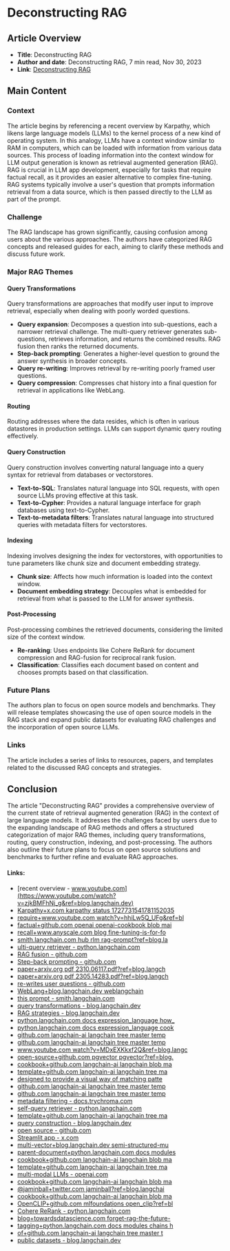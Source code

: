 # Deconstructing RAG
## Article Overview
- **Title**: Deconstructing RAG
- **Author and date**: Deconstructing RAG, 7 min read, Nov 30, 2023
- **Link**: [Deconstructing RAG](https://blog.langchain.dev/deconstructing-rag)
## Main Content
### Context
The article begins by referencing a recent overview by Karpathy, which likens large language models (LLMs) to the kernel process of a new kind of operating system. In this analogy, LLMs have a context window similar to RAM in computers, which can be loaded with information from various data sources. This process of loading information into the context window for LLM output generation is known as retrieval augmented generation (RAG). RAG is crucial in LLM app development, especially for tasks that require factual recall, as it provides an easier alternative to complex fine-tuning.
RAG systems typically involve a user's question that prompts information retrieval from a data source, which is then passed directly to the LLM as part of the prompt.
### Challenge
The RAG landscape has grown significantly, causing confusion among users about the various approaches. The authors have categorized RAG concepts and released guides for each, aiming to clarify these methods and discuss future work.
### Major RAG Themes
#### Query Transformations
Query transformations are approaches that modify user input to improve retrieval, especially when dealing with poorly worded questions.
- **Query expansion**: Decomposes a question into sub-questions, each a narrower retrieval challenge. The multi-query retriever generates sub-questions, retrieves information, and returns the combined results. RAG fusion then ranks the returned documents.
- **Step-back prompting**: Generates a higher-level question to ground the answer synthesis in broader concepts.
- **Query re-writing**: Improves retrieval by re-writing poorly framed user questions.
- **Query compression**: Compresses chat history into a final question for retrieval in applications like WebLang.
#### Routing
Routing addresses where the data resides, which is often in various datastores in production settings. LLMs can support dynamic query routing effectively.
#### Query Construction
Query construction involves converting natural language into a query syntax for retrieval from databases or vectorstores.
- **Text-to-SQL**: Translates natural language into SQL requests, with open source LLMs proving effective at this task.
- **Text-to-Cypher**: Provides a natural language interface for graph databases using text-to-Cypher.
- **Text-to-metadata filters**: Translates natural language into structured queries with metadata filters for vectorstores.
#### Indexing
Indexing involves designing the index for vectorstores, with opportunities to tune parameters like chunk size and document embedding strategy.
- **Chunk size**: Affects how much information is loaded into the context window.
- **Document embedding strategy**: Decouples what is embedded for retrieval from what is passed to the LLM for answer synthesis.
#### Post-Processing
Post-processing combines the retrieved documents, considering the limited size of the context window.
- **Re-ranking**: Uses endpoints like Cohere ReRank for document compression and RAG-fusion for reciprocal rank fusion.
- **Classification**: Classifies each document based on content and chooses prompts based on that classification.
### Future Plans
The authors plan to focus on open source models and benchmarks. They will release templates showcasing the use of open source models in the RAG stack and expand public datasets for evaluating RAG challenges and the incorporation of open source LLMs.
### Links
The article includes a series of links to resources, papers, and templates related to the discussed RAG concepts and strategies.
## Conclusion
The article "Deconstructing RAG" provides a comprehensive overview of the current state of retrieval augmented generation (RAG) in the context of large language models. It addresses the challenges faced by users due to the expanding landscape of RAG methods and offers a structured categorization of major RAG themes, including query transformations, routing, query construction, indexing, and post-processing. The authors also outline their future plans to focus on open source solutions and benchmarks to further refine and evaluate RAG approaches.
#### Links:
  - [recent overview - www.youtube.com](https://www.youtube.com/watch?v=zjkBMFhNj_g&ref=blog.langchain.dev)
  - [Karpathy+x.com karpathy status 1727731541781152035](https://x.com/karpathy/status/1727731541781152035?s=20&ref=blog.langchain.dev)
  - [require+www.youtube.com watch?v=hhiLw5Q_UFg&ref=bl](https://www.youtube.com/watch?v=hhiLw5Q_UFg&ref=blog.langchain.dev)
  - [factual+github.com openai openai-cookbook blob mai](https://github.com/openai/openai-cookbook/blob/main/examples/Question_answering_using_embeddings.ipynb?ref=blog.langchain.dev)
  - [recall+www.anyscale.com blog fine-tuning-is-for-fo](https://www.anyscale.com/blog/fine-tuning-is-for-form-not-facts?ref=blog.langchain.dev)
  - [smith.langchain.com hub rlm rag-prompt?ref=blog.la](https://smith.langchain.com/hub/rlm/rag-prompt?ref=blog.langchain.dev)
  - [ulti-query retriever - python.langchain.com](https://python.langchain.com/docs/modules/data_connection/retrievers/MultiQueryRetriever?ref=blog.langchain.dev)
  - [RAG fusion - github.com](https://github.com/langchain-ai/langchain/blob/master/cookbook/rag_fusion.ipynb?ref=blog.langchain.dev)
  - [Step-back prompting - github.com](https://github.com/langchain-ai/langchain/blob/master/cookbook/stepback-qa.ipynb?ref=blog.langchain.dev)
  - [paper+arxiv.org pdf 2310.06117.pdf?ref=blog.langch](https://arxiv.org/pdf/2310.06117.pdf?ref=blog.langchain.dev)
  - [paper+arxiv.org pdf 2305.14283.pdf?ref=blog.langch](https://arxiv.org/pdf/2305.14283.pdf?ref=blog.langchain.dev)
  - [re-writes user questions - github.com](https://github.com/langchain-ai/langchain/blob/master/cookbook/rewrite.ipynb?ref=blog.langchain.dev)
  - [WebLang+blog.langchain.dev weblangchain](https://blog.langchain.dev/weblangchain/)
  - [this prompt - smith.langchain.com](https://smith.langchain.com/hub/langchain-ai/weblangchain-search-query?ref=blog.langchain.dev&organizationId=1fa8b1f4-fcb9-4072-9aa9-983e35ad61b8)
  - [query transformations - blog.langchain.dev](https://blog.langchain.dev/query-transformations/)
  - [RAG strategies - blog.langchain.dev](https://blog.langchain.dev/applying-openai-rag/)
  - [python.langchain.com docs expression_language how_](https://python.langchain.com/docs/expression_language/how_to/routing?ref=blog.langchain.dev)
  - [python.langchain.com docs expression_language cook](https://python.langchain.com/docs/expression_language/cookbook/sql_db?ref=blog.langchain.dev)
  - [github.com langchain-ai langchain tree master temp](https://github.com/langchain-ai/langchain/tree/master/templates/sql-ollama?ref=blog.langchain.dev)
  - [github.com langchain-ai langchain tree master temp](https://github.com/langchain-ai/langchain/tree/master/templates/sql-llama2?ref=blog.langchain.dev)
  - [www.youtube.com watch?v=MDxEXKkxf2Q&ref=blog.langc](https://www.youtube.com/watch?v=MDxEXKkxf2Q&ref=blog.langchain.dev)
  - [open-source+github.com pgvector pgvector?ref=blog.](https://github.com/pgvector/pgvector?ref=blog.langchain.dev)
  - [cookbook+github.com langchain-ai langchain blob ma](https://github.com/langchain-ai/langchain/blob/master/cookbook/retrieval_in_sql.ipynb?ref=blog.langchain.dev)
  - [template+github.com langchain-ai langchain tree ma](https://github.com/langchain-ai/langchain/tree/master/templates/sql-pgvector?ref=blog.langchain.dev)
  - [designed to provide a visual way of matching patte](https://blog.langchain.dev/using-a-knowledge-graph-to-implement-a-devops-rag-application/)
  - [github.com langchain-ai langchain tree master temp](https://github.com/langchain-ai/langchain/tree/master/templates/neo4j-cypher?ref=blog.langchain.dev)
  - [github.com langchain-ai langchain tree master temp](https://github.com/langchain-ai/langchain/tree/master/templates/neo4j-advanced-rag?ref=blog.langchain.dev)
  - [metadata filtering - docs.trychroma.com](https://docs.trychroma.com/usage-guide?ref=blog.langchain.dev#filtering-by-metadata)
  - [self-query retriever - python.langchain.com](https://python.langchain.com/docs/modules/data_connection/retrievers/self_query/?ref=blog.langchain.dev#constructing-from-scratch-with-lcel)
  - [template+github.com langchain-ai langchain tree ma](https://github.com/langchain-ai/langchain/tree/master/templates/rag-self-query?ref=blog.langchain.dev)
  - [query construction - blog.langchain.dev](https://blog.langchain.dev/query-construction/)
  - [open source - github.com](https://github.com/langchain-ai/text-split-explorer?ref=blog.langchain.dev)
  - [Streamlit app - x.com](https://x.com/hwchase17/status/1689015952623771648?s=20&ref=blog.langchain.dev)
  - [multi-vector+blog.langchain.dev semi-structured-mu](https://blog.langchain.dev/semi-structured-multi-modal-rag/)
  - [parent-document+python.langchain.com docs modules ](https://python.langchain.com/docs/modules/data_connection/retrievers/parent_document_retriever?ref=blog.langchain.dev)
  - [cookbook+github.com langchain-ai langchain blob ma](https://github.com/langchain-ai/langchain/blob/master/cookbook/Semi_Structured_RAG.ipynb?ref=blog.langchain.dev)
  - [template+github.com langchain-ai langchain tree ma](https://github.com/langchain-ai/langchain/tree/master/templates/rag-semi-structured?ref=blog.langchain.dev)
  - [multi-modal LLMs - openai.com](https://openai.com/research/gpt-4v-system-card?ref=blog.langchain.dev)
  - [cookbook+github.com langchain-ai langchain blob ma](https://github.com/langchain-ai/langchain/blob/master/cookbook/Multi_modal_RAG.ipynb?ref=blog.langchain.dev)
  - [@jaminball+twitter.com jaminball?ref=blog.langchai](https://twitter.com/jaminball?ref=blog.langchain.dev)
  - [cookbook+github.com langchain-ai langchain blob ma](https://github.com/langchain-ai/langchain/blob/master/cookbook/multi_modal_RAG_chroma.ipynb?ref=blog.langchain.dev)
  - [OpenCLIP+github.com mlfoundations open_clip?ref=bl](https://github.com/mlfoundations/open_clip?ref=blog.langchain.dev)
  - [Cohere ReRank - python.langchain.com](https://python.langchain.com/docs/integrations/retrievers/cohere-reranker?ref=blog.langchain.dev)
  - [blog+towardsdatascience.com forget-rag-the-future-](https://towardsdatascience.com/forget-rag-the-future-is-rag-fusion-1147298d8ad1?ref=blog.langchain.dev)
  - [tagging+python.langchain.com docs modules chains h](https://python.langchain.com/docs/modules/chains/how_to/openai_functions?ref=blog.langchain.dev)
  - [of+github.com langchain-ai langchain tree master t](https://github.com/langchain-ai/langchain/tree/master/templates/extraction-openai-functions?ref=blog.langchain.dev)
  - [public datasets - blog.langchain.dev](https://blog.langchain.dev/public-langsmith-benchmarks/)